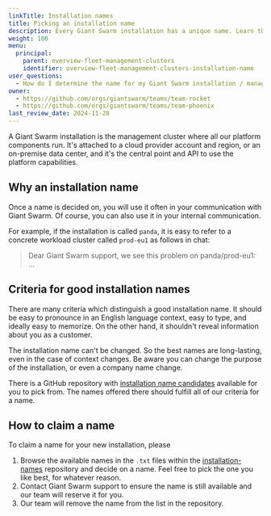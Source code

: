 ```yaml
---
linkTitle: Installation names
title: Picking an installation name
description: Every Giant Swarm installation has a unique name. Learn the rules to select a proper name for a new installation.
weight: 100
menu:
  principal:
    parent: overview-fleet-management-clusters
    identifier: overview-fleet-management-clusters-installation-name
user_questions:
  - How do I determine the name for my Giant Swarm installation / management cluster?
owner:
  - https://github.com/orgs/giantswarm/teams/team-rocket
  - https://github.com/orgs/giantswarm/teams/team-phoenix
last_review_date: 2024-11-28
---
```


A Giant Swarm installation is the management cluster where all our platform components run. It's attached to a cloud provider account and region, or an on-premise data center, and it's the central point and API to use the platform capabilities.

## Why an installation name

Once a name is decided on, you will use it often in your communication with Giant Swarm. Of course, you can
also use it in your internal communication.

For example, if the installation is called `panda`, it is easy to refer to a concrete workload cluster called `prod-eu1` as follows in chat:

> Dear Giant Swarm support, we see this problem on panda/prod-eu1: ...

## Criteria for good installation names

There are many criteria which distinguish a good installation name. It should be easy to pronounce in an English language context, easy to type, and ideally easy to memorize. On the other hand, it shouldn't reveal information about you as a customer.

The installation name can't be changed. So the best names are long-lasting, even in the case of context changes. Be aware you can change the purpose of the installation, or even a company name change.

There is a GitHub repository with [installation name candidates](https://github.com/giantswarm/installation-names) available for you to pick from. The names offered there should fulfill all of our criteria for a name.

## How to claim a name

To claim a name for your new installation, please

1. Browse the available names in the `.txt` files within the [installation-names](https://github.com/giantswarm/installation-names) repository and decide on a name. Feel free to pick the one you like best, for whatever reason.
2. Contact Giant Swarm support to ensure the name is still available and our team will reserve it for you.
3. Our team will remove the name from the list in the repository.
